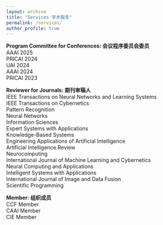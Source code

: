 ```yaml
---
layout: archive
title: "Services 学术服务"
permalink: /services/
author_profile: true
---
```


**Program Committee for Conferences: 会议程序委员会委员**  
AAAI 2025  
PRICAI 2024  
UAI 2024  
AAAI 2024  
PRICAI 2023

**Reviewer for Journals: 期刊审稿人**  
IEEE Transactions on Neural Networks and Learning Systems  
IEEE Transactions on Cybernetics  
Pattern Recognition  
Neural Networks  
Information Sciences  
Expert Systems with Applications  
Knowledge-Based Systems  
Engineering Applications of Artificial Intelligence  
Artificial Intelligence Review  
Neurocomputing  
International Journal of Machine Learning and Cybernetics  
Neural Computing and Applications  
Intelligent Systems with Applications  
International Journal of Image and Data Fusion  
Scientific Programming

**Member: 组织成员**  
CCF Member  
CAAI Member  
CIE Member
